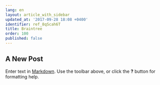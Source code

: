 ```yaml
---
lang: en
layout: article_with_sidebar
updated_at: '2017-09-28 18:08 +0400'
identifier: ref_8qScah6T
title: Braintree
order: 100
published: false
---
```

## A New Post

Enter text in [Markdown](http://daringfireball.net/projects/markdown/). Use the toolbar above, or click the **?** button for formatting help.
